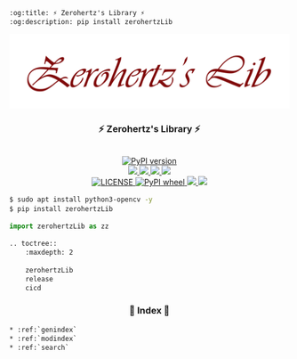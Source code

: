 ```{eval-rst}
:og:title: ⚡ Zerohertz's Library ⚡
:og:description: pip install zerohertzLib
```

<p align="center">
    <img src="_static/logo.png">
</p>

<h3 align = "center">
    ⚡ Zerohertz's Library ⚡
</h3>

<p align="center">
    </br>
    <a href="https://pypi.org/project/zerohertzLib/">
        <img src="https://img.shields.io/pypi/v/zerohertzLib?style=for-the-badge&logo=PyPI&logoColor=FFFFFF&labelColor=3775A9&color=007EC6" alt="PyPI version">
    </a>
    </br>
    <a href="https://github.com/Zerohertz/zerohertzLib">
        <img src="https://img.shields.io/badge/GitHub-181717?style=for-the-badge&logo=GitHub&logoColor=white"/>
    </a>
    <a href="https://jenkins.zerohertz.xyz/blue/organizations/jenkins/zerohertzLib/activity">
        <img src="https://img.shields.io/badge/Jenkins-D24939?style=for-the-badge&logo=Jenkins&logoColor=white"/>
    </a>
    <a href = "https://zerohertz.github.io/python-pkg-cicd/">
        <img src="https://img.shields.io/badge/Zerohertz's%20Blog-800a0a?style=for-the-badge&logo=beatsbydre&logoColor=white"/>
    </a>
    <a href="https://zerohertzlib.readthedocs.io/">
        <img src="https://img.shields.io/badge/Sphinx-000000?style=for-the-badge&logo=Sphinx&logoColor=white"/>
    </a>
    </br>
    <a href="https://github.com/Zerohertz/zerohertzLib/blob/master/LICENSE">
        <img src="https://img.shields.io/pypi/l/zerohertzLib", alt="LICENSE">
    </a>
    <a href="https://pypi.org/project/zerohertzLib/">
        <img alt="PyPI wheel" src="https://img.shields.io/pypi/wheel/zerohertzLib">
    </a>
    <a href="https://github.com/psf/black">
        <img src="https://img.shields.io/badge/code%20style-black-black">
    </a>
    <a href="https://app.codacy.com/gh/Zerohertz/zerohertzLib/dashboard?utm_source=gh&utm_medium=referral&utm_content=&utm_campaign=Badge_grade">
        <img src="https://app.codacy.com/project/badge/Grade/b08b1d140ee54ae1aa8ee251cb5888ff"/>
    </a>
</p>

```bash
$ sudo apt install python3-opencv -y
$ pip install zerohertzLib
```

```python
import zerohertzLib as zz
```

```{eval-rst}
.. toctree::
    :maxdepth: 2

    zerohertzLib
    release
    cicd
```

<h3 align = "center">
    📇 Index 📇
</h3>

```{eval-rst}
* :ref:`genindex`
* :ref:`modindex`
* :ref:`search`
```